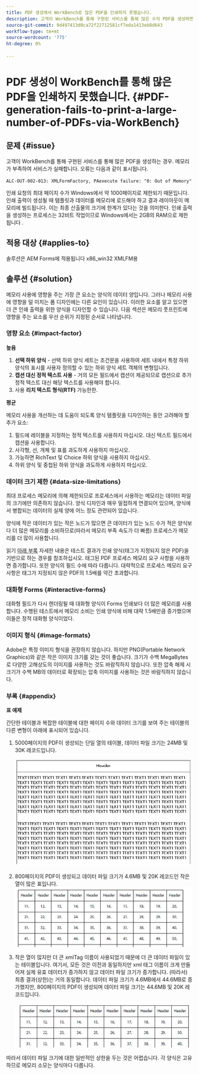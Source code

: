 ```yaml
---
title: PDF 생성에서 WorkBench로 많은 PDF을 인쇄하지 못했습니다.
description: 고객이 WorkBench를 통해 구현된 서비스를 통해 많은 수의 PDF을 생성하면 인쇄 서비스가 실패합니다.
source-git-commit: 9d497413d0ca72f22712581cf7eda1413eb8d643
workflow-type: tm+mt
source-wordcount: '775'
ht-degree: 0%

---
```


# PDF 생성이 WorkBench를 통해 많은 PDF을 인쇄하지 못했습니다. {#PDF-generation-fails-to-print-a-large-number-of-PDFs-via-WorkBench}

## 문제 {#issue}

고객이 WorkBench를 통해 구현된 서비스를 통해 많은 PDF을 생성하는 경우. 메모리가 부족하여 서비스가 실패합니다. 오류는 다음과 같이 표시됩니다.

`ALC-OUT-002-013: XMLFormFactory, PAexecute failure: "0: Out of Memory"`

<!-- Attached is a simplified template (BollatoRiservatiLandscape_table_simple.xdp) that simulates the problem.
Using the Designer, if we associate the template "BollatoRiservatiLandscape_table_semplice.xdp" with the XML file "BollatoRiservati.xml" during the generation of the pdf, the process comes to occupy 1.6 Gb of RAM. On the server side, with the complete template, the pdf generation process breaks down, occupying 2 GB of RAM.-->

인쇄 요청의 최대 페이지 수가 Windows에서 약 1000페이지로 제한되기 때문입니다. 인쇄 출력이 생성될 때 템플릿과 데이터를 메모리에 로드해야 하고 결과 레이아웃이 메모리에 빌드됩니다. 이는 최종 산출물의 크기에 한계가 있다는 것을 의미한다. 인쇄 출력을 생성하는 프로세스는 32비트 작업이므로 Windows에서는 2GB의 RAM으로 제한됩니다 <!--and 4 GB on UNIX-->.

## 적용 대상 {#applies-to}

솔루션은 AEM Forms에 적용됩니다 <!--JEE Server and AEM Forms on OSGi Server--> x86_win32 XMLFM용

## 솔루션 {#solution}

메모리 사용에 영향을 주는 가장 큰 요소는 양식의 데이터 양입니다. 그러나 메모리 사용에 영향을 덜 미치는 폼 디자인에는 다른 요인이 있습니다. 이러한 요소를 알고 있으면 더 큰 인쇄 출력을 위한 양식을 디자인할 수 있습니다. 다음 섹션은 메모리 풋프린트에 영향을 주는 요소를 우선 순위가 지정된 순서로 나타냅니다.

### 영향 요소 {#impact-factor}

**높음**

1. **선택 하위 양식** - 선택 하위 양식 세트는 조건문을 사용하여 세트 내에서 특정 하위 양식의 표시를 사용자 정의할 수 있는 하위 양식 세트 객체의 변형입니다.
1. **캡션 대신 정적 텍스트 사용** - 거의 모든 필드에서 캡션이 제공되므로 캡션으로 추가 정적 텍스트 대신 해당 텍스트를 사용해야 합니다.
1. 사용 **리치 텍스트 형식(RTF)** 가능한한.

**평균**

메모리 사용을 개선하는 데 도움이 되도록 양식 템플릿을 디자인하는 동안 고려해야 할 추가 요소:

1. 필드에 레이블을 지정하는 정적 텍스트를 사용하지 마십시오. 대신 텍스트 필드에서 캡션을 사용합니다.
2. 사각형, 선, 개체 및 표를 과도하게 사용하지 마십시오.
3. 가능하면 RichText 및 Choice 하위 양식을 사용하지 마십시오.
4. 하위 양식 및 중첩된 하위 양식을 과도하게 사용하지 마십시오.

### 데이터 크기 제한 {#data-size-limitations}

최대 프로세스 메모리에 의해 제한되므로 프로세스에서 사용하는 메모리는 데이터 파일의 크기에만 의존하지 않습니다. 양식 디자인과 매우 밀접하게 연결되어 있으며, 양식에서 병합되는 데이터의 실제 양에 어느 정도 관련되어 있습니다.

양식에 작은 데이터가 있는 작은 노드가 많으면 큰 데이터가 있는 노드 수가 적은 양식보다 더 많은 메모리를 소비하므로(따라서 메모리 부족 속도가 더 빠름) 프로세스가 메모리를 더 많이 사용합니다.

읽기 [아래 부록](#appendix) 자세한 내용은 테스트 결과가 인쇄 양식(태그가 지정되지 않은 PDF)을 기반으로 하는 경우를 참조하십시오. 태그된 PDF 프로세스 메모리 요구 사항을 사용하면 증가합니다. 또한 양식의 필드 수에 따라 다릅니다. 대략적으로 프로세스 메모리 요구 사항은 태그가 지정되지 않은 PDF의 1.5배를 약간 초과합니다.

### 대화형 Forms {#interactive-forms}

대화형 필드가 다시 렌더링될 때 대화형 양식이 Forms 인쇄보다 더 많은 메모리를 사용합니다. 수행된 테스트에서 메모리 소비는 인쇄 양식에 비해 대략 1.5배만큼 증가했으며 이들은 정적 대화형 양식이었다.

### 이미지 형식 {#image-formats}

Adobe은 특정 이미지 형식을 권장하지 않습니다. 하지만 PNG(Portable Network Graphics)와 같은 작은 이미지 크기를 갖는 것이 좋습니다. 크기가 수백 MegaBytes로 다양한 고해상도의 이미지를 사용하는 것도 바람직하지 않습니다. 또한 압축 해제 시 크기가 수백 MB의 데이터로 확장되는 압축 이미지를 사용하는 것은 바람직하지 않습니다.

### 부록 {#appendix}

**표 예제**

간단한 테이블과 복잡한 테이블에 대한 페이지 수와 데이터 크기를 보여 주는 테이블의 다른 변형이 아래에 표시되어 있습니다.

1. 5000페이지의 PDF이 생성되는 단일 열의 테이블, 데이터 파일 크기는 24MB 및 30K 레코드입니다.

   ![table_single_column](/help/forms/using/assets/table_single_column.png)

1. 800페이지의 PDF이 생성되고 데이터 파일 크기가 4.6MB 및 20K 레코드인 작은 열이 많은 표입니다.
   ![table_many_small_columns](/help/forms/using/assets/table_many_small_columns.png)

1. 작은 열이 많지만 더 큰 xmlTag 이름이 사용되었기 때문에 더 큰 데이터 파일이 있는 테이블입니다.
여기서, 모든 것은 이전과 동일하지만 xml 태그 이름이 크게 만들어져 실제 유효 데이터가 증가하지 않고 데이터 파일 크기가 증가합니다. (따라서) 최종 결과(상한)는 거의 동일합니다. 데이터 파일 크기가 4.6MB에서 44.6MB로 증가했지만, 800페이지의 PDF이 생성되며 데이터 파일 크기는 44.6MB 및 20K 레코드입니다.

   ![table_bigger_xml_tagname](/help/forms/using/assets/table_bigger_xml_tagname.png)

따라서 데이터 파일 크기에 대한 일반적인 상한을 두는 것은 어렵습니다. 각 양식은 고유하므로 메모리 소모는 양식마다 다릅니다.